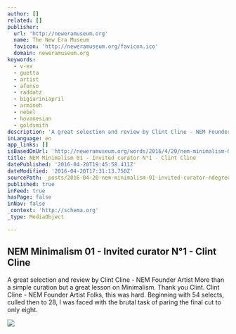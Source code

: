 ```yaml
---
author: []
related: []
publisher:
  url: 'http://neweramuseum.org'
  name: The New Era Museum
  favicon: 'http://neweramuseum.org/favicon.ico'
  domain: neweramuseum.org
keywords:
  - v-ex
  - guetta
  - artist
  - afonso
  - raddatz
  - bigiariniapril
  - armineh
  - nebel
  - hovanesian
  - goldsmith
description: 'A great selection and review by Clint Cline - NEM Founder Artist More than a simple curation but a great lesson on Minimalism. Thank you Clint. Clint Cline - NEM Founder Artist Folks, this was hard. Beginning with 54 selects, culled then to 28, I was faced with the brutal task of paring the final cut to only eight.'
inLanguage: en
app_links: []
isBasedOnUrl: 'http://neweramuseum.org/words/2016/4/20/nem-minimalism-01-invited-curator-n1-clint-cline'
title: NEM Minimalism 01 - Invited curator N°1 - Clint Cline
datePublished: '2016-04-20T19:45:58.411Z'
dateModified: '2016-04-20T17:31:13.750Z'
sourcePath: _posts/2016-04-20-nem-minimalism-01-invited-curator-ndegree1-clint-cline.md
published: true
inFeed: true
hasPage: false
inNav: false
_context: 'http://schema.org'
_type: MediaObject

---
```

<article style=""><h1>NEM Minimalism 01 - Invited curator N°1 - Clint Cline</h1><p>A great selection and review by Clint Cline - NEM Founder Artist More than a simple curation but a great lesson on Minimalism. Thank you Clint. Clint Cline - NEM Founder Artist Folks, this was hard. Beginning with 54 selects, culled then to 28, I was faced with the brutal task of paring the final cut to only eight.</p><img src="http://static1.squarespace.com/static/50e5b834e4b0837383d7bb18/50e5b834e4b0837383d7bb1f/5717b96a7da24f7d067d1b0b/1461173436773/12729007_752314078203843_1220296640061455774_n.jpg?format=1000w" /></article>
